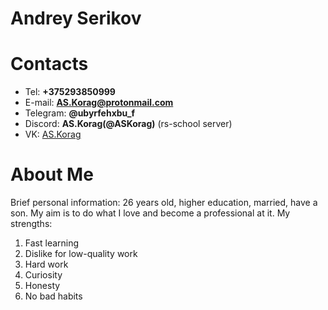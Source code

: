 # Andrey Serikov

# Contacts

- Tel: **+375293850999**
- E-mail: **AS.Korag@protonmail.com**
- Telegram: **@ubyrfehxbu_f**
- Discord: **AS.Korag(@ASKorag)** (rs-school server)
- VK: [AS.Korag](https://vk.com/as.korag)

# About Me

Brief personal information: 26 years old, higher education, married, have a son. My aim is to do what I love and become a professional at it. My strengths:

1. Fast learning
2. Dislike for low-quality work
3. Hard work
4. Curiosity
5. Honesty
6. No bad habits